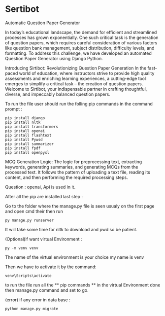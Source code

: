 # Sertibot
Automatic Question Paper Generator

In today’s educational landscape, the demand for efficient and streamlined processes has grown exponentially. One such critical task is the generation of question papers, which requires careful consideration of various factors like question bank management, subject distribution, difficulty levels, and formatting. To address this challenge, we have developed an automated Question Paper Generator using Django Python. 

Introducing Sirtibot: Revolutionizing Question Paper Generation
In the fast-paced world of education, where instructors strive to provide high quality assessments and enriching learning experiences, a cutting-edge tool emerges to simplify a critical task – the creation of question papers. 
Welcome to Sirtibot, your indispensable partner in crafting thoughtful, diverse, and impeccably balanced question papers.

To run the file user should run the folling pip commands in the command prompt : 
```
pip install django
pip install nltk
pip install transformers
pip install openai
pip install flashtext
pip install Pywsd
pip install summarizer
pip install fpdf
pip install openpyxl
```

MCQ Generation Logic: The logic for preprocessing text, extracting keywords, generating summaries, and generating MCQs from the processed text. It follows the pattern of uploading a text file, reading its content, and then performing the required processing steps.

Question : openai, Api is used in it.

After all the pip are installed last step :

Go to the folder where the manage.py file is seen usualy on the first page and open cmd their then run 
```
py manage.py runserver
```

It will take some time for nltk to download and pwd so be patient.


(Optional)if want virtual Environment :
  ```
  py -m venv venv
  ```
  The name of the virtual environment is your choice my name is venv
  
  
  Then we have to activate it by the command:
  ```
  venv\Scripts\activate
  ```
  to run the file run all the ** pip commands ** in the virtual Environment 
  done then manage.py command and set to go.



(error)
if any error in data base :
```
python manage.py migrate
```

